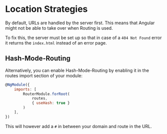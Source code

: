 # Location Strategies
By default, URLs are handled by the server first. This means that Angular might not be able to take over when Routing is used.

To fix this, the server must be set up so that in case of a `404 Not Found` error it returns the `index.html` instead of an error page.

## Hash-Mode-Routing
Alternatively, you can enable Hash-Mode-Routing by enabling it in the routes import section of your module:
```js
@NgModule({
    imports: [ 
        RouterModule.forRoot(
            routes, 
            { useHash: true }
        ) 
    ],
})
```
This will however add a `#` in between your domain and route in the URL.